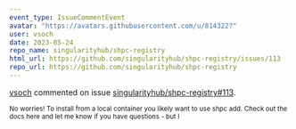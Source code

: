 ```yaml
---
event_type: IssueCommentEvent
avatar: "https://avatars.githubusercontent.com/u/814322?"
user: vsoch
date: 2023-05-24
repo_name: singularityhub/shpc-registry
html_url: https://github.com/singularityhub/shpc-registry/issues/113
repo_url: https://github.com/singularityhub/shpc-registry
---
```


<a href='https://github.com/vsoch' target='_blank'>vsoch</a> commented on issue <a href='https://github.com/singularityhub/shpc-registry/issues/113' target='_blank'>singularityhub/shpc-registry#113</a>.

<small>No worries! To install from a local container you likely want to use shpc add. Check out the docs here and let me know if you have questions - but I